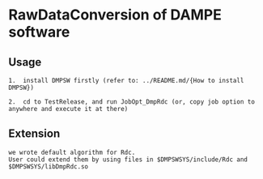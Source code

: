 
#   RawDataConversion of DAMPE software

##  Usage

    1.  install DMPSW firstly (refer to: ../README.md/{How to install DMPSW})

    2.  cd to TestRelease, and run JobOpt_DmpRdc (or, copy job option to anywhere and execute it at there)

##  Extension

    we wrote default algorithm for Rdc.
    User could extend them by using files in $DMPSWSYS/include/Rdc and $DMPSWSYS/libDmpRdc.so

